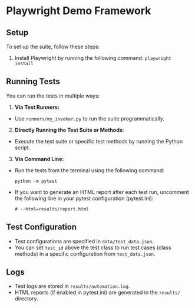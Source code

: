 # Playwright Demo Framework

## Setup

To set up the suite, follow these steps:

1. Install Playwright by running the following command: `playwright install`

## Running Tests

You can run the tests in multiple ways:

1. **Via Test Runners:**
- Use `runners/my_invoker.py` to run the suite programmatically.

2. **Directly Running the Test Suite or Methods:**
- Execute the test suite or specific test methods by running the Python script.

3. **Via Command Line:**
- Run the tests from the terminal using the following command:
  ```
  python -m pytest
  ```

- If you want to generate an HTML report after each test run, uncomment the following line in your pytest configuration (pytest.ini):
  ```
  # --html=results/report.html
  ```

## Test Configuration

- Test configurations are specified in `data/test_data.json`.
- You can set `test_id` above the test class to run test cases (class methods) in a specific configuration from `test_data.json`.

## Logs

- Test logs are stored in `results/automation.log`.
- HTML reports (if enabled in pytest.ini) are generated in the `results/` directory.

